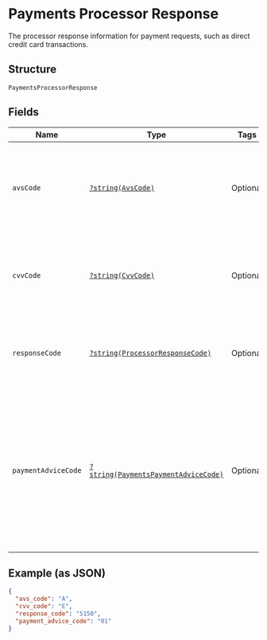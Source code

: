 
# Payments Processor Response

The processor response information for payment requests, such as direct credit card transactions.

## Structure

`PaymentsProcessorResponse`

## Fields

| Name | Type | Tags | Description | Getter | Setter |
|  --- | --- | --- | --- | --- | --- |
| `avsCode` | [`?string(AvsCode)`](../../doc/models/avs-code.md) | Optional | The address verification code for Visa, Discover, Mastercard, or American Express transactions. | getAvsCode(): ?string | setAvsCode(?string avsCode): void |
| `cvvCode` | [`?string(CvvCode)`](../../doc/models/cvv-code.md) | Optional | The card verification value code for for Visa, Discover, Mastercard, or American Express. | getCvvCode(): ?string | setCvvCode(?string cvvCode): void |
| `responseCode` | [`?string(ProcessorResponseCode)`](../../doc/models/processor-response-code.md) | Optional | Processor response code for the non-PayPal payment processor errors. | getResponseCode(): ?string | setResponseCode(?string responseCode): void |
| `paymentAdviceCode` | [`?string(PaymentsPaymentAdviceCode)`](../../doc/models/payments-payment-advice-code.md) | Optional | The declined payment transactions might have payment advice codes. The card networks, like Visa and Mastercard, return payment advice codes. | getPaymentAdviceCode(): ?string | setPaymentAdviceCode(?string paymentAdviceCode): void |

## Example (as JSON)

```json
{
  "avs_code": "A",
  "cvv_code": "E",
  "response_code": "5150",
  "payment_advice_code": "01"
}
```

